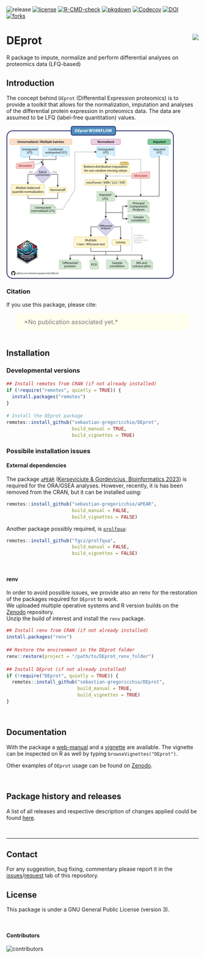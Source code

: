 ![release](https://img.shields.io/github/v/release/sebastian-gregoricchio/DEprot?sort=semver)
[![license](https://img.shields.io/badge/License-GPLv3-blue.svg)](https://sebastian-gregoricchio.github.io/DEprot/LICENSE.md/LICENSE)
[![R-CMD-check](https://github.com/sebastian-gregoricchio/DEprot/actions/workflows/R-CMD-check.yaml/badge.svg)](https://github.com/sebastian-gregoricchio/DEprot/actions/workflows/R-CMD-check.yaml)
[![pkgdown](https://github.com/sebastian-gregoricchio/DEprot/actions/workflows/pkgdown.yaml/badge.svg)](https://github.com/sebastian-gregoricchio/DEprot/actions/workflows/pkgdown.yaml)
[![Codecov](https://codecov.io/gh/sebastian-gregoricchio/DEprot/branch/main/graph/badge.svg)](https://app.codecov.io/gh/sebastian-gregoricchio/DEprot)
[![DOI](https://zenodo.org/badge/DOI/10.5281/zenodo.14823763.svg)](https://doi.org/10.5281/zenodo.14823763)
[![forks](https://img.shields.io/github/forks/sebastian-gregoricchio/DEprot?style=social)](https://github.com/sebastian-gregoricchio/DEprot/fork)
<!-- ![update](https://badges.pufler.dev/updated/sebastian-gregoricchio/DEprot)
![visits](https://badges.pufler.dev/visits/sebastian-gregoricchio/DEprot) -->
<!---![downloads](https://img.shields.io/github/downloads/sebastian-gregoricchio/DEprot/total.svg)--->

# DEprot [<img src="https://sebastian-gregoricchio.github.io/DEprot/DEprot_logo.png" align="right" height = 150/>](https://sebastian-gregoricchio.github.io/DEprot)

R package to impute, normalize and perform differential analyses on proteomics data (LFQ-based)


## Introduction
The concept behind `DEprot` (Differential Expression proteomics) is to provide a toolkit that allows for the normalization, imputation and analyses of the differential protein expression in proteomics data. The data are assumed to be LFQ (label-free quantitation) values.

[<img src="https://github.com/sebastian-gregoricchio/DEprot/blob/main/resources/DEprot_workflow.png" align="center" height=400 class="center"/>](https://sebastian-gregoricchio.github.io/DEprot)


### Citation
If you use this package, please cite:

<div class="warning" style='padding:2.5%; background-color:#ffffee; color:#787878; margin-left:5%; margin-right:5%; border-radius:15px;'>
<span>
<font size="-0.5">

<div style="margin-left:2%; margin-right:2%; text-align: justify">
*No publication associated yet.*
</div>
</font>

</span>
</div>

<br>


## Installation
### Developmental versions
```r
## Install remotes from CRAN (if not already installed)
if (!require("remotes", quietly = TRUE)) {
  install.packages("remotes")
}

# Install the DEprot package
remotes::install_github("sebastian-gregoricchio/DEprot",
                        build_manual = TRUE,
                        build_vignettes = TRUE)


```

### Possibile installation issues
#### External dependencies
The package [`aPEAR`](https://github.com/kerseviciute/aPEAR) ([Kerseviciute & Gordevicius, Bioinformatics 2023](https://doi.org/10.1093/bioinformatics/btad672)) is required for the ORA/GSEA analyses. However, recently, it is has been removed from the CRAN, but it can be installed using:

```r
remotes::install_github("sebastian-gregoricchio/aPEAR",
                        build_manual = FALSE,
                        build_vignettes = FALSE)
```

Another package possibly required, is [`prolfqua`](https://github.com/fgcz/prolfqua):
```r
remotes::install_github("fgcz/prolfqua",
                        build_manual = FALSE,
                        build_vignettes = FALSE)
```

<br>

#### renv
In order to avoid possible issues, we provide also an renv for the restoration of the packages required for `DEprot` to work.<br>
We uploaded multiple operative systems and R version builds on the [Zenodo](https://doi.org/10.5281/zenodo.14823763) repository.<br>
Unzip the build of interest and install the `renv` package.

```r
## Install renv from CRAN (if not already installed)
install.packages("renv")

## Restore the environment in the DEprot folder
renv::restore(project = "/path/to/DEprot_renv_folder")

## Install DEprot (if not already installed)
if (!require("DEprot", quietly = TRUE)) {
  remotes::install_github("sebastian-gregoricchio/DEprot",
                          build_manual = TRUE,
                          build_vignettes = TRUE)
}
```




<br />

## Documentation
With the package a [web-manual](https://sebastian-gregoricchio.github.io/DEprot/manual/index.html) and a [vignette](https://sebastian-gregoricchio.github.io/DEprot/doc/DEprot.overview.vignette.html) are available.
The vignette can be inspected on R as well by typing `browseVignettes("DEprot")`.

Other examples of `DEprot` usage can be found on [Zenodo](https://doi.org/10.5281/zenodo.14823763).


<br />

## Package history and releases
A list of all releases and respective description of changes applied could be found [here](https://sebastian-gregoricchio.github.io/DEprot/NEWS).

<br />

-----------------
## Contact
For any suggestion, bug fixing, commentary please report it in the [issues](https://github.com/sebastian-gregoricchio/DEprot/issues)/[request](https://github.com/sebastian-gregoricchio/DEprot/pulls) tab of this repository.

## License
This package is under a GNU General Public License (version 3).

<br />

#### Contributors
![contributors](https://badges.pufler.dev/contributors/sebastian-gregoricchio/DEprot?size=50&padding=5&bots=true)
